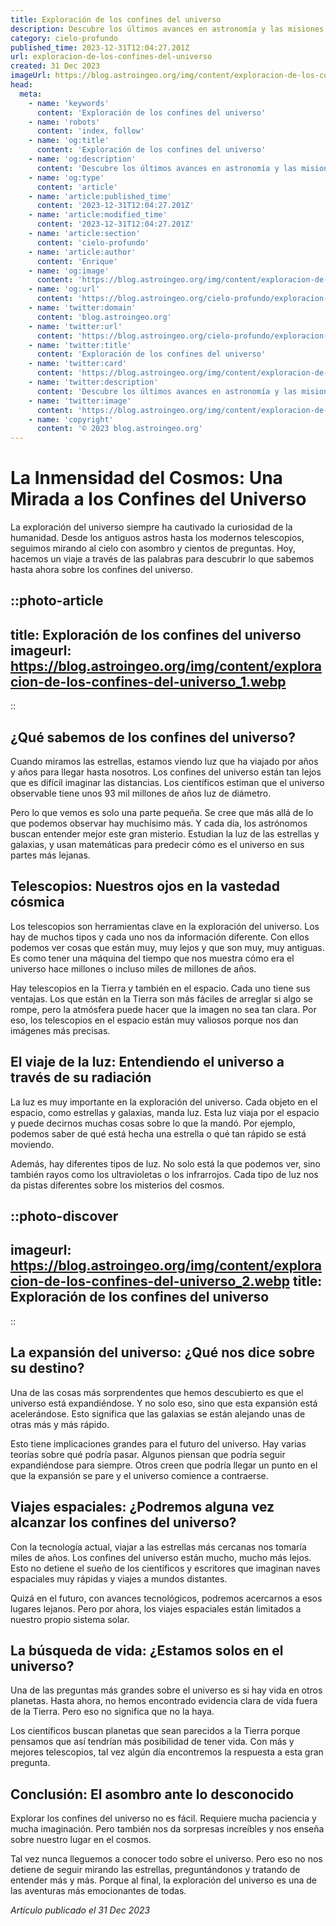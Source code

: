 ```yaml
---
title: Exploración de los confines del universo
description: Descubre los últimos avances en astronomía y las misiones pioneras que amplían nuestra comprensión del cosmos.
category: cielo-profundo
published_time: 2023-12-31T12:04:27.201Z
url: exploracion-de-los-confines-del-universo
created: 31 Dec 2023
imageUrl: https://blog.astroingeo.org/img/content/exploracion-de-los-confines-del-universo_1.webp
head:
  meta:
    - name: 'keywords'
      content: 'Exploración de los confines del universo'
    - name: 'robots'
      content: 'index, follow'
    - name: 'og:title'
      content: 'Exploración de los confines del universo'
    - name: 'og:description'
      content: 'Descubre los últimos avances en astronomía y las misiones pioneras que amplían nuestra comprensión del cosmos.'
    - name: 'og:type'
      content: 'article'
    - name: 'article:published_time'
      content: '2023-12-31T12:04:27.201Z'
    - name: 'article:modified_time'
      content: '2023-12-31T12:04:27.201Z'
    - name: 'article:section'
      content: 'cielo-profundo'
    - name: 'article:author'
      content: 'Enrique'
    - name: 'og:image'
      content: 'https://blog.astroingeo.org/img/content/exploracion-de-los-confines-del-universo_1.webp'
    - name: 'og:url'
      content: 'https://blog.astroingeo.org/cielo-profundo/exploracion-de-los-confines-del-universo'
    - name: 'twitter:domain'
      content: 'blog.astroingeo.org'
    - name: 'twitter:url'
      content: 'https://blog.astroingeo.org/cielo-profundo/exploracion-de-los-confines-del-universo'
    - name: 'twitter:title'
      content: 'Exploración de los confines del universo'
    - name: 'twitter:card'
      content: 'https://blog.astroingeo.org/img/content/exploracion-de-los-confines-del-universo_1.webp'
    - name: 'twitter:description'
      content: 'Descubre los últimos avances en astronomía y las misiones pioneras que amplían nuestra comprensión del cosmos.'
    - name: 'twitter:image'
      content: 'https://blog.astroingeo.org/img/content/exploracion-de-los-confines-del-universo_1.webp'
    - name: 'copyright'
      content: '© 2023 blog.astroingeo.org'
---
```

# La Inmensidad del Cosmos: Una Mirada a los Confines del Universo

La exploración del universo siempre ha cautivado la curiosidad de la humanidad. Desde los antiguos astros hasta los modernos telescopios, seguimos mirando al cielo con asombro y cientos de preguntas. Hoy, hacemos un viaje a través de las palabras para descubrir lo que sabemos hasta ahora sobre los confines del universo.

::photo-article
---
title: Exploración de los confines del universo
imageurl: https://blog.astroingeo.org/img/content/exploracion-de-los-confines-del-universo_1.webp
---
::

## ¿Qué sabemos de los confines del universo?

Cuando miramos las estrellas, estamos viendo luz que ha viajado por años y años para llegar hasta nosotros. Los confines del universo están tan lejos que es difícil imaginar las distancias. Los científicos estiman que el universo observable tiene unos 93 mil millones de años luz de diámetro.

Pero lo que vemos es solo una parte pequeña. Se cree que más allá de lo que podemos observar hay muchísimo más. Y cada día, los astrónomos buscan entender mejor este gran misterio. Estudian la luz de las estrellas y galaxias, y usan matemáticas para predecir cómo es el universo en sus partes más lejanas.

## Telescopios: Nuestros ojos en la vastedad cósmica

Los telescopios son herramientas clave en la exploración del universo. Los hay de muchos tipos y cada uno nos da información diferente. Con ellos podemos ver cosas que están muy, muy lejos y que son muy, muy antiguas. Es como tener una máquina del tiempo que nos muestra cómo era el universo hace millones o incluso miles de millones de años.

Hay telescopios en la Tierra y también en el espacio. Cada uno tiene sus ventajas. Los que están en la Tierra son más fáciles de arreglar si algo se rompe, pero la atmósfera puede hacer que la imagen no sea tan clara. Por eso, los telescopios en el espacio están muy valiosos porque nos dan imágenes más precisas.

## El viaje de la luz: Entendiendo el universo a través de su radiación

La luz es muy importante en la exploración del universo. Cada objeto en el espacio, como estrellas y galaxias, manda luz. Esta luz viaja por el espacio y puede decirnos muchas cosas sobre lo que la mandó. Por ejemplo, podemos saber de qué está hecha una estrella o qué tan rápido se está moviendo.

Además, hay diferentes tipos de luz. No solo está la que podemos ver, sino también rayos como los ultravioletas o los infrarrojos. Cada tipo de luz nos da pistas diferentes sobre los misterios del cosmos.


::photo-discover
---
imageurl: https://blog.astroingeo.org/img/content/exploracion-de-los-confines-del-universo_2.webp
title: Exploración de los confines del universo
---
::

## La expansión del universo: ¿Qué nos dice sobre su destino?

Una de las cosas más sorprendentes que hemos descubierto es que el universo está expandiéndose. Y no solo eso, sino que esta expansión está acelerándose. Esto significa que las galaxias se están alejando unas de otras más y más rápido.

Esto tiene implicaciones grandes para el futuro del universo. Hay varias teorías sobre qué podría pasar. Algunos piensan que podría seguir expandiéndose para siempre. Otros creen que podría llegar un punto en el que la expansión se pare y el universo comience a contraerse.

## Viajes espaciales: ¿Podremos alguna vez alcanzar los confines del universo?

Con la tecnología actual, viajar a las estrellas más cercanas nos tomaría miles de años. Los confines del universo están mucho, mucho más lejos. Esto no detiene el sueño de los científicos y escritores que imaginan naves espaciales muy rápidas y viajes a mundos distantes.

Quizá en el futuro, con avances tecnológicos, podremos acercarnos a esos lugares lejanos. Pero por ahora, los viajes espaciales están limitados a nuestro propio sistema solar.

## La búsqueda de vida: ¿Estamos solos en el universo?

Una de las preguntas más grandes sobre el universo es si hay vida en otros planetas. Hasta ahora, no hemos encontrado evidencia clara de vida fuera de la Tierra. Pero eso no significa que no la haya.

Los científicos buscan planetas que sean parecidos a la Tierra porque pensamos que así tendrían más posibilidad de tener vida. Con más y mejores telescopios, tal vez algún día encontremos la respuesta a esta gran pregunta.

## Conclusión: El asombro ante lo desconocido

Explorar los confines del universo no es fácil. Requiere mucha paciencia y mucha imaginación. Pero también nos da sorpresas increíbles y nos enseña sobre nuestro lugar en el cosmos.

Tal vez nunca lleguemos a conocer todo sobre el universo. Pero eso no nos detiene de seguir mirando las estrellas, preguntándonos y tratando de entender más y más. Porque al final, la exploración del universo es una de las aventuras más emocionantes de todas.

_Artículo publicado el 31 Dec 2023_